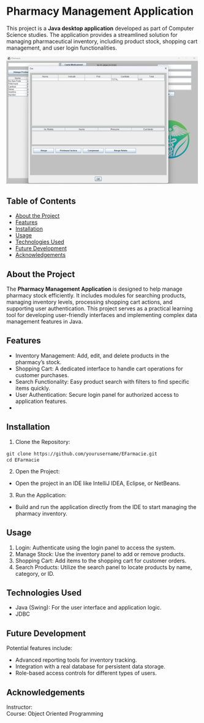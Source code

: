 # Pharmacy Management Application
This project is a **Java desktop application** developed as part of Computer Science studies. The application provides a streamlined solution for managing pharmaceutical inventory, including product stock, shopping cart management, and user login functionalities.

<img src="screenshot.jpg" alt="Screenshot of EFarmacie" width="500"/>

## Table of Contents
- [About the Project]($About-the-Project)  
- [Features]($Features)  
- [Installation](#Installation)  
- [Usage](#Usage)  
- [Technologies Used](#Technologies-Used)  
- [Future Development](#Future-Development)  
- [Acknowledgements](#Acknowledgements)

## About the Project
The **Pharmacy Management Application** is designed to help manage pharmacy stock efficiently. It includes modules for searching products, managing inventory levels, processing shopping cart actions, and supporting user authentication. This project serves as a practical learning tool for developing user-friendly interfaces and implementing complex data management features in Java.

## Features
- Inventory Management: Add, edit, and delete products in the pharmacy’s stock.  
- Shopping Cart: A dedicated interface to handle cart operations for customer purchases.  
- Search Functionality: Easy product search with filters to find specific items quickly.  
- User Authentication: Secure login panel for authorized access to application features.
- 
## Installation
1. Clone the Repository:
```
git clone https://github.com/yourusername/EFarmacie.git
cd EFarmacie
```
2. Open the Project:

- Open the project in an IDE like IntelliJ IDEA, Eclipse, or NetBeans.
3. Run the Application:

- Build and run the application directly from the IDE to start managing the pharmacy inventory.
## Usage
1. Login: Authenticate using the login panel to access the system.  
2. Manage Stock: Use the inventory panel to add or remove products.  
3. Shopping Cart: Add items to the shopping cart for customer orders.  
4. Search Products: Utilize the search panel to locate products by name, category, or ID.

## Technologies Used
- Java (Swing): For the user interface and application logic.  
- JDBC

## Future Development
Potential features include:

- Advanced reporting tools for inventory tracking.
- Integration with a real database for persistent data storage.
- Role-based access controls for different types of users.

## Acknowledgements
Instructor:   
Course: Object Oriented Programming
